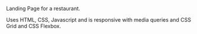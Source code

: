 Landing Page for a restaurant.

Uses HTML, CSS, Javascript and is responsive with media queries and CSS Grid and CSS Flexbox.
